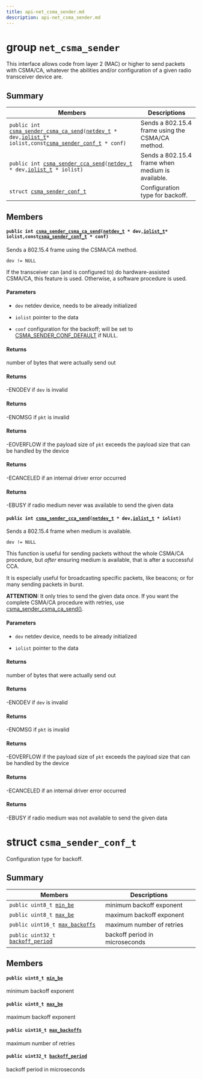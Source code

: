 ```yaml
---
title: api-net_csma_sender.md
description: api-net_csma_sender.md
---
```

# group `net_csma_sender` 

This interface allows code from layer 2 (MAC) or higher to send packets with CSMA/CA, whatever the abilities and/or configuration of a given radio transceiver device are.

## Summary

 Members                        | Descriptions                                
--------------------------------|---------------------------------------------
`public int `[`csma_sender_csma_ca_send`](#group__net__csma__sender_1gad096783a38c6d2666cb0ff777396584b)`(`[`netdev_t`](./doc/starlight-docs/src/content/docs/apidoc/api-undefined.md#group__drivers__netdev__api_1ga14012f723b7591ad2fa42ace34601ac4)` * dev,`[`iolist_t`](./doc/starlight-docs/src/content/docs/apidoc/api-undefined.md#group__sys__iolist_1gaa17f91ef26edec149cd806d8457aa3a0)` * iolist,const `[`csma_sender_conf_t`](./doc/starlight-docs/src/content/docs/apidoc/api-net_csma_sender.md#structcsma__sender__conf__t)` * conf)`            | Sends a 802.15.4 frame using the CSMA/CA method.
`public int `[`csma_sender_cca_send`](#group__net__csma__sender_1ga9e80dfc661a85d05360877ea137644dc)`(`[`netdev_t`](./doc/starlight-docs/src/content/docs/apidoc/api-undefined.md#group__drivers__netdev__api_1ga14012f723b7591ad2fa42ace34601ac4)` * dev,`[`iolist_t`](./doc/starlight-docs/src/content/docs/apidoc/api-undefined.md#group__sys__iolist_1gaa17f91ef26edec149cd806d8457aa3a0)` * iolist)`            | Sends a 802.15.4 frame when medium is available.
`struct `[`csma_sender_conf_t`](#structcsma__sender__conf__t) | Configuration type for backoff.

## Members

#### `public int `[`csma_sender_csma_ca_send`](#group__net__csma__sender_1gad096783a38c6d2666cb0ff777396584b)`(`[`netdev_t`](./doc/starlight-docs/src/content/docs/apidoc/api-undefined.md#group__drivers__netdev__api_1ga14012f723b7591ad2fa42ace34601ac4)` * dev,`[`iolist_t`](./doc/starlight-docs/src/content/docs/apidoc/api-undefined.md#group__sys__iolist_1gaa17f91ef26edec149cd806d8457aa3a0)` * iolist,const `[`csma_sender_conf_t`](./doc/starlight-docs/src/content/docs/apidoc/api-net_csma_sender.md#structcsma__sender__conf__t)` * conf)` 

Sends a 802.15.4 frame using the CSMA/CA method.

`dev != NULL`

If the transceiver can (and is configured to) do hardware-assisted CSMA/CA, this feature is used. Otherwise, a software procedure is used.

#### Parameters
* `dev` netdev device, needs to be already initialized 

* `iolist` pointer to the data 

* `conf` configuration for the backoff; will be set to [CSMA_SENDER_CONF_DEFAULT](./doc/starlight-docs/src/content/docs/apidoc/api-undefined.md#group__net__csma__sender_1gadaa5ba030a03ed9adba39220f8743cc6) if NULL.

#### Returns
number of bytes that were actually send out 

#### Returns
-ENODEV if `dev` is invalid 

#### Returns
-ENOMSG if `pkt` is invalid 

#### Returns
-EOVERFLOW if the payload size of `pkt` exceeds the payload size that can be handled by the device 

#### Returns
-ECANCELED if an internal driver error occurred 

#### Returns
-EBUSY if radio medium never was available to send the given data

#### `public int `[`csma_sender_cca_send`](#group__net__csma__sender_1ga9e80dfc661a85d05360877ea137644dc)`(`[`netdev_t`](./doc/starlight-docs/src/content/docs/apidoc/api-undefined.md#group__drivers__netdev__api_1ga14012f723b7591ad2fa42ace34601ac4)` * dev,`[`iolist_t`](./doc/starlight-docs/src/content/docs/apidoc/api-undefined.md#group__sys__iolist_1gaa17f91ef26edec149cd806d8457aa3a0)` * iolist)` 

Sends a 802.15.4 frame when medium is available.

`dev != NULL`

This function is useful for sending packets without the whole CSMA/CA procedure, but *after* ensuring medium is available, that is after a successful CCA.

It is especially useful for broadcasting specific packets, like beacons; or for many sending packets in burst.

**ATTENTION:** It only tries to send the given data once. If you want the complete CSMA/CA procedure with retries, use [csma_sender_csma_ca_send()](./doc/starlight-docs/src/content/docs/apidoc/api-undefined.md#group__net__csma__sender_1gad096783a38c6d2666cb0ff777396584b).

#### Parameters
* `dev` netdev device, needs to be already initialized 

* `iolist` pointer to the data

#### Returns
number of bytes that were actually send out 

#### Returns
-ENODEV if `dev` is invalid 

#### Returns
-ENOMSG if `pkt` is invalid 

#### Returns
-EOVERFLOW if the payload size of `pkt` exceeds the payload size that can be handled by the device 

#### Returns
-ECANCELED if an internal driver error occurred 

#### Returns
-EBUSY if radio medium was not available to send the given data

# struct `csma_sender_conf_t` 

Configuration type for backoff.

## Summary

 Members                        | Descriptions                                
--------------------------------|---------------------------------------------
`public uint8_t `[`min_be`](#structcsma__sender__conf__t_1a16cfe753954d84a2089b35375c62689e) | minimum backoff exponent
`public uint8_t `[`max_be`](#structcsma__sender__conf__t_1a26573e3b25c4889e031bfce326d35978) | maximum backoff exponent
`public uint16_t `[`max_backoffs`](#structcsma__sender__conf__t_1a11e46028bd2200789623280b75af9e68) | maximum number of retries
`public uint32_t `[`backoff_period`](#structcsma__sender__conf__t_1a33ebfe31b24ad6505ea2c78ba6b9c9c4) | backoff period in microseconds

## Members

#### `public uint8_t `[`min_be`](#structcsma__sender__conf__t_1a16cfe753954d84a2089b35375c62689e) 

minimum backoff exponent

#### `public uint8_t `[`max_be`](#structcsma__sender__conf__t_1a26573e3b25c4889e031bfce326d35978) 

maximum backoff exponent

#### `public uint16_t `[`max_backoffs`](#structcsma__sender__conf__t_1a11e46028bd2200789623280b75af9e68) 

maximum number of retries

#### `public uint32_t `[`backoff_period`](#structcsma__sender__conf__t_1a33ebfe31b24ad6505ea2c78ba6b9c9c4) 

backoff period in microseconds

